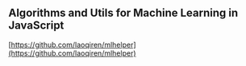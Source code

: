 ## Algorithms and Utils for Machine Learning in JavaScript
  
  [https://github.com/laoqiren/mlhelper](https://github.com/laoqiren/mlhelper)